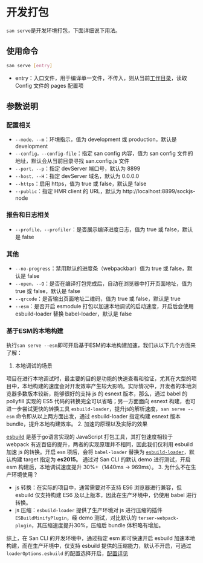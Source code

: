 
# 开发打包

`san serve`是开发环境打包，下面详细说下用法。

## 使用命令

```bash
san serve [entry]
```

-   entry：入口文件，用于编译单一文件，不传入，则从当前[工作目录](https://zh.wikipedia.org/wiki/%E5%B7%A5%E4%BD%9C%E7%9B%AE%E9%8C%84)，读取 Config 文件的 pages 配置项

## 参数说明

### 配置相关

-   `--mode，--m`：环境指示，值为 development 或 production，默认是 development
-   `--config，--config-file`：指定 san config 内容，值为 san config 文件的地址，默认会从当前目录寻找 san.config.js 文件
-   `--port，--p`：指定 devServer 端口号，默认为 8899
-   `--host，--H`：指定 devServer 域名，默认为 0.0.0.0
-   `--https`：启用 https，值为 true 或 false，默认是 false
-   `--public`：指定 HMR client 的 URL，默认为 http://localhost:8899/sockjs-node

### 报告和日志相关

-   `--profile，--profiler`：是否展示编译进度日志，值为 true 或 false，默认是 false

### 其他

-   `--no-progress`：禁用默认的进度条（webpackbar）值为 true 或 false，默认是 false
-   `--open，--O`：是否在编译打包完成后，自动在浏览器中打开页面地址，值为 true 或 false，默认是 false
-   `--qrcode`：是否输出页面地址二维码，值为 true 或 false，默认是 true
-   `--esm`：是否开启 esmodule 打包以加速本地调试的启动速度，开启后会使用 esbuild-loader 替换 babel-loader，默认是 false

### 基于ESM的本地构建

执行`san serve --esm`即可开启基于ESM的本地构建加速，我们从以下几个方面来了解：

1. 本地调试的场景

项目在进行本地调试时，最主要的目的是功能的快速查看和验证，尤其在大型的项目中，本地构建的速度会对开发效率产生较大影响。实际情况中，开发者的本地浏览器多数版本较新，能够很好的支持 js 的 esnext 版本，那么，通过 babel 的 pollyfill 实现的 ES5 代码的转换完全可以省略；另一方面面向 esnext 构建，也可进一步尝试更快的转换工具 `esbuild-loader`，提升js的解析速度，`san serve --esm` 命令即从以上两方面出发，通过 esbuild-loader 指定构建 esnext 版本 bundle，提升本地构建效率。
2. 加速的原理以及实际的效果

[esbuild](https://github.com/evanw/esbuild) 是基于go语言实现的 JavaScript 打包工具，其打包速度相较于 webpack 有近百倍的提升，两者的实现原理并不相同，因此我们仅利用 esbuild 加速 js 的转换。开启 `esm` 项后，会将 `babel-loader` 替换为 [`esbuild-loader`](https://www.npmjs.com/package/esbuild-loader)，默认构建 target 指定为 **es2015**。
通过对 San CLI 的默认 demo 进行测试，开启 esm 构建后，本地调试速度提升 30%+（1440ms -> 969ms）。
3. 为什么不在生产环境使用？

-  js 转换：在实际的项目中，通常需要对不支持 ES6 浏览器进行兼容，但 esbuild 仅支持构建 ES6 及以上版本，因此在生产环境中，仍使用 babel 进行转换。
-  js 压缩：`esbuild-loader` 提供了生产环境对 js 进行压缩的插件 `ESBuildMinifyPlugin`，经 demo 测试，对比默认的 `terser-webpack-plugin`，其压缩速度提升30%，压缩后 bundle 体积略有增加。

综上，在 San CLI 的开发环境中，通过指定 esm 即可快速开启 esbuild 加速本地构建，而在生产环境中，仅支持  esbuild 提供的压缩能力，默认不开启，可通过 `loaderOptions.esbuild` 的配置选择开启，[配置详见](https://ecomfe.github.io/san-cli/advanced/#loaderoptions.esbuild)

